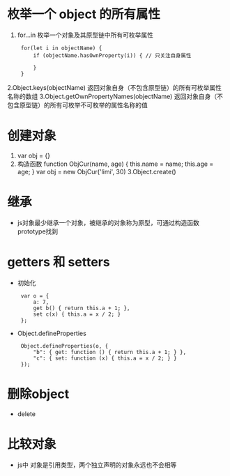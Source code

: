 # 枚举一个 object 的所有属性
1. for...in 枚举一个对象及其原型链中所有可枚举属性

		for(let i in objectName) {
			if (objectName.hasOwnProperty(i)) { // 只关注自身属性

			}
		}
2.Object.keys(objectName) 返回对象自身（不包含原型链）的所有可枚举属性名称的数组
3.Object.getOwnPropertyNames(objectName) 返回对象自身（不包含原型链）的所有可枚举不可枚举的属性名称的值

# 创建对象
1. var obj = {}
2. 构造函数
   function ObjCur(name, age) {
      this.name = name;
	  this.age = age;
   }
   var obj = new ObjCur('limi', 30)
3.Object.create()

# 继承
 - js对象最少继承一个对象，被继承的对象称为原型，可通过构造函数prototype找到
# getters 和 setters
 - 初始化

		var o = {
			a: 7,
			get b() { return this.a + 1; },
			set c(x) { this.a = x / 2; }
		};
 - Object.defineProperties

		Object.defineProperties(o, {
			"b": { get: function () { return this.a + 1; } },
			"c": { set: function (x) { this.a = x / 2; } }
		});
# 删除object
 - delete
# 比较对象
 - js中 对象是引用类型，两个独立声明的对象永远也不会相等